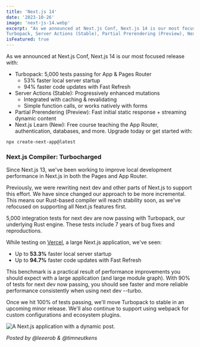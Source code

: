 ```yaml
---
title: 'Next.js 14'
date: '2023-10-26'
image: 'next-js-14.webp'
excerpt: "As we announced at Next.js Conf, Next.js 14 is our most focused release with:
Turbopack, Server Actions (Stable), Partial Prerendering (Preview), Next.js Learn (New)"
isFeatured: true
---
```


As we announced at Next.js Conf, Next.js 14 is our most focused release with:

-   Turbopack: 5,000 tests passing for App & Pages Router
    -   53% faster local server startup
    -   94% faster code updates with Fast Refresh
-   Server Actions (Stable): Progressively enhanced mutations
    -   Integrated with caching & revalidating
    -   Simple function calls, or works natively with forms
-   Partial Prerendering (Preview): Fast initial static response + streaming dynamic content
-   Next.js Learn (New): Free course teaching the App Router, authentication, databases, and more.
    Upgrade today or get started with:

```
npx create-next-app@latest
```

### Next.js Compiler: Turbocharged

Since Next.js 13, we've been working to improve local development performance in Next.js in both the Pages and App Router.

Previously, we were rewriting next dev and other parts of Next.js to support this effort. We have since changed our approach to be more incremental. This means our Rust-based compiler will reach stability soon, as we've refocused on supporting all Next.js features first.

5,000 integration tests for next dev are now passing with Turbopack, our underlying Rust engine. These tests include 7 years of bug fixes and reproductions.

While testing on [Vercel](https://vercel.com 'Vercel provides the developer tools and cloud infrastructure to build, scale, and secure a faster, more personalized web.'), a large Next.js application, we've seen:

-   Up to **53.3%** faster local server startup
-   Up to **94.7%** faster code updates with Fast Refresh

This benchmark is a practical result of performance improvements you should expect with a large application (and large module graph). With 90% of tests for next dev now passing, you should see faster and more reliable performance consistently when using next dev --turbo.

Once we hit 100% of tests passing, we'll move Turbopack to stable in an upcoming minor release. We'll also continue to support using webpack for custom configurations and ecosystem plugins.

![A Next.js application with a dynamic post.](dynamic-post.webp)

_Posted by @leeerob & @timneutkens_
